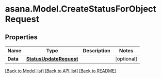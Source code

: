 
# asana.Model.CreateStatusForObjectRequest

## Properties

Name | Type | Description | Notes
------------ | ------------- | ------------- | -------------
**Data** | [**StatusUpdateRequest**](StatusUpdateRequest.md) |  | [optional] 

[[Back to Model list]](../README.md#documentation-for-models)
[[Back to API list]](../README.md#documentation-for-api-endpoints)
[[Back to README]](../README.md)

